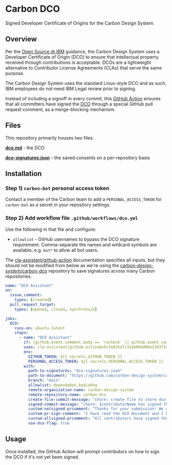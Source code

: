 # Carbon DCO

Signed Developer Certificate of Origins for the Carbon Design System.

## Overview

Per the
[Open Source @ IBM](https://w3.ibm.com/developer/opensource/frequently-asked-questions/faq-contribute/#contribute-faq-approved-cla-dco-list)
guidance, the Carbon Design System uses a Developer Certificate of Origin (DCO)
to ensure that intellectual property received through contributions is
acceptable. DCOs are a lightweight alternative to Contributor License Agreements
(CLAs) that serve the same purpose.

The Carbon Design System uses the standard Linux-style DCO and as such, IBM
employees do not need IBM Legal review prior to signing.

Instead of including a signoff in every commit, this
[GitHub Action](https://github.com/cla-assistant/github-action) ensures that all
committers have signed the
[DCO](https://github.com/carbon-design-system/carbon-dco/blob/main/dco.md)
through a special GitHub pull request comment, as a merge-blocking mechanism.

## Files

This repository primarily houses two files.

**[dco.md](https://github.com/carbon-design-system/carbon-dco/blob/main/dco.md)** -
the DCO

**[dco-signatures.json](https://github.com/carbon-design-system/carbon-dco/blob/main/dco-signatures.json)** -
the saved consents on a per-repository basis

## Installation

### Step 1) `carbon-bot` personal access token

Contact a member of the Carbon team to add a `PERSONAL_ACCESS_TOKEN` for
`carbon-bot` as a secret in your repository settings.

### Step 2) Add workflow file `.github/workflows/dco.yml`

Use the following in that file and configure:

- `allowlist` - GitHub usernames to bypass the DCO signature requirement.
  Comma-separate the names and wildcard symbols are available, e.g. `bot*` to
  allow all bot users.

The
[cla-assistant/github-action](https://github.com/cla-assistant/github-action)
documentation specifies all inputs, but they should not be modified from below
as we're using the
[carbon-design-system/carbon-dco](https://github.com/carbon-design-system/carbon-dco)
repository to save signatures across many Carbon repositories.

<!-- prettier-ignore -->
```yml
name: "DCO Assistant"
on:
  issue_comment:
    types: [created]
  pull_request_target:
    types: [opened, closed, synchronize]

jobs:
  DCO:
    runs-on: ubuntu-latest
    steps:
      - name: "DCO Assistant"
        if: (github.event.comment.body == 'recheck' || github.event.comment.body == 'I have read the DCO document and I hereby sign the DCO.') || github.event_name == 'pull_request_target'
        uses: cla-assistant/github-action@v6cfe025afc31eb0bdd08e23d3f2e9ed141ab2c09
        env:
          GITHUB_TOKEN: ${{ secrets.GITHUB_TOKEN }}
          PERSONAL_ACCESS_TOKEN: ${{ secrets.PERSONAL_ACCESS_TOKEN }}
        with:
          path-to-signatures: "dco-signatures.json"
          path-to-document: "https://github.com/carbon-design-system/carbon-dco/blob/main/dco.md"
          branch: "main"
          allowlist: dependabot,kodiakhq
          remote-organization-name: carbon-design-system
          remote-repository-name: carbon-dco
          create-file-commit-message: "chore: create file to store dco signatures"
          signed-commit-message: "chore: $contributorName has signed the dco in #$pullRequestNo"
          custom-notsigned-prcomment: "Thanks for your submission! We ask that $you sign our [Developer Certificate of Origin](https://github.com/carbon-design-system/carbon-dco/blob/main/dco.md) before we can accept your contribution. You can sign the DCO by adding a comment below using this text:"
          custom-pr-sign-comment: "I have read the DCO document and I hereby sign the DCO."
          custom-allsigned-prcomment: "All contributors have signed the DCO."
          use-dco-flag: true

```

## Usage

Once installed, the GitHub Action will prompt contributors on how to sign the
DCO if it's not yet been signed.
